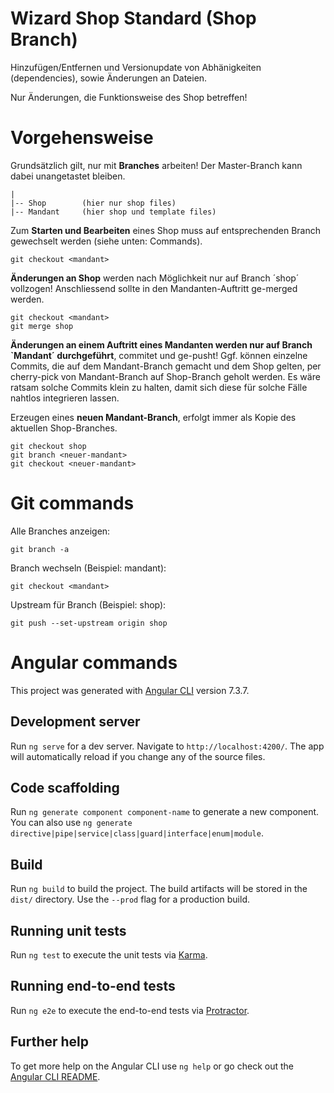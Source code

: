# Wizard Shop Standard (Shop Branch)

Hinzufügen/Entfernen und Versionupdate von Abhänigkeiten (dependencies), sowie Änderungen an Dateien.

Nur Änderungen, die Funktionsweise des Shop betreffen!

# Vorgehensweise 
Grundsätzlich gilt, nur mit <b>Branches</b> arbeiten! Der Master-Branch kann dabei unangetastet bleiben. 

    |
    |-- Shop        (hier nur shop files)
    |-- Mandant     (hier shop und template files)

Zum <b>Starten und Bearbeiten</b> eines Shop muss auf entsprechenden Branch gewechselt werden (siehe unten: Commands).

    git checkout <mandant>

<b>Änderungen an Shop</b> werden nach Möglichkeit nur auf Branch ´shop´ vollzogen! Anschliessend sollte in den Mandanten-Auftritt ge-merged werden.

    git checkout <mandant>
    git merge shop

<b>Änderungen an einem Auftritt eines Mandanten werden nur auf Branch `Mandant´ durchgeführt</b>, commitet und ge-pusht! Ggf. können einzelne Commits, die auf dem Mandant-Branch gemacht und dem Shop gelten, per cherry-pick von Mandant-Branch auf Shop-Branch geholt werden. Es wäre ratsam solche Commits klein zu halten, damit sich diese für solche Fälle nahtlos integrieren lassen.

Erzeugen eines <b>neuen Mandant-Branch</b>, erfolgt immer als Kopie des aktuellen Shop-Branches.

    git checkout shop
    git branch <neuer-mandant>
    git checkout <neuer-mandant>


# Git commands
Alle Branches anzeigen:

    git branch -a

Branch wechseln (Beispiel: mandant):

    git checkout <mandant>

Upstream für Branch (Beispiel: shop):

    git push --set-upstream origin shop


# Angular commands
This project was generated with [Angular CLI](https://github.com/angular/angular-cli) version 7.3.7.

## Development server

Run `ng serve` for a dev server. Navigate to `http://localhost:4200/`. The app will automatically reload if you change any of the source files.

## Code scaffolding

Run `ng generate component component-name` to generate a new component. You can also use `ng generate directive|pipe|service|class|guard|interface|enum|module`.

## Build

Run `ng build` to build the project. The build artifacts will be stored in the `dist/` directory. Use the `--prod` flag for a production build.

## Running unit tests

Run `ng test` to execute the unit tests via [Karma](https://karma-runner.github.io).

## Running end-to-end tests

Run `ng e2e` to execute the end-to-end tests via [Protractor](http://www.protractortest.org/).

## Further help

To get more help on the Angular CLI use `ng help` or go check out the [Angular CLI README](https://github.com/angular/angular-cli/blob/master/README.md).
